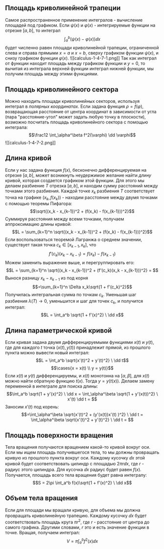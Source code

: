 ## Площадь криволинейной трапеции
Самое распространенное применение интегралов - вычисление площадей под графиком.
Если $\psi(x)$ и $\varphi(x)$ - интегрируемые функции на отрезке $[a,b]$, то интеграл
$$\int_a^b (\psi(x) - \varphi(x)) \dd x$$
будет численно равен площади криволинейной трапеции, ограниченной слева и справа прямыми $x=a$ и $x=b$, сверху графиком функции $\psi(x)$, и снизу графиком функции $\varphi(x)$.
![[calculus-1-4-7-1.png]]
Так как интеграл от функции находит площадь между графиком функции и $y=0$, то вычитая из интеграла верхней функции интеграл нижней функции, мы получим площадь между этими функциями.

## Площадь криволинейного сектора
Можно находить площади криволинейных секторов, используя интеграл в *полярных координатах*.
Если задана функция $\rho = f(\varphi)$, возвращающая расстояние от центра координат в зависимости от угла (пара "расстояние-угол" может задать любую точку в плоскости), возможно посчитать площадь криволинейного сектора с помощью интеграла:
$$\frac12 \int_\alpha^\beta f^2(\varphi) \dd \varphi$$
![[calculus-1-4-7-2.png]]
## Длина кривой
Если у нас задана функция $f(x)$, бесконечно дифференцируемая на отрезке $[a,b]$, может возникнуть неудержимое желание найти *длину* кривой, которая создается графиком этой функции. 
Для этого мы делаем разбиение $T$ отрезка $[a,b]$, и находим сумму расстояний между точками этого разбиения. Каждой точке $x_k$ разбиения $T$ соответствует точка на графике $(x_k, f(x_k))$ - находим расстояние между двумя точками с помощью теоремы Пифагора:
$$\sqrt{(x_k - x_{k-1})^2 + (f(x_k) - f(x_{k-1}))^2}$$
Суммируя расстояния между всеми точками, получаем аппроксимацию длины кривой:
$$L = \sum_{k=1}^n \sqrt{(x_k - x_{k-1})^2 + (f(x_k) - f(x_{k-1}))^2}$$
Если воспользоваться теоремой Лагранжа о среднем значении, существует такая точка $c_k \in [x_{k-1}, x_k]$, что
$$f'(c_k)(x_k - x_{k-1}) = f(x_k) - f(x_{k-1})$$
Можем заменить выражение выше, и перегруппировать его:
$$L = \sum_{k=1}^n \sqrt{(x_k - x_{k-1})^2 + (f'(c_k)(x_k - x_{k-1}))^2} = $$
Вынося разницу $x_k - x_{k-1}$ из под корня
$$=\sum_{k=1}^n \Delta x_k\sqrt{1 + f'(c_k)^2}$$
Получилась интегральная сумма по точкам $c_k$. Уменьшая шаг разбиения $\lambda(T) \rightarrow 0$, уменьшится и шаг для точек $c_k$, и получится интеграл:
$$L = \int_a^b \sqrt{1 + f'(x)^2} \ \dd x$$
## Длина параметрической кривой
Если кривая задана двумя дифференцируемыми функциями $x(t)$ и $y(t)$, где для каждого $t$ точка $(x(t), y(t))$ принадлежит прямой, из прошлого пункта можно вывести новый интеграл:
$$L = \int_a^b \sqrt{x'(t)^2 + y'(t)^2} \ \dd t$$
$$\cases{x = x(t) \\ y = y(t)}$$
Если $x(t)$ и $y(t)$ дифференцируемы, и $x(t)$ монотонна на $[\alpha, \beta]$, для $x(t)$ можно найти обратную функцию $t(x)$. Тогда $y = y(t(x))$. Делаем замену переменной в интеграле для поиска длины:
$$\int_a^b \sqrt{1 + y'(x)^2} \ \dd x = \int_\alpha^\beta \sqrt{1 + y'(x(t))^2} \ x'(t) \dd t = $$
Заносим $x'(t)$ под корень:
$$=\int_\alpha^\beta \sqrt{x'(t)^2 + (y'(x(t))x'(t) )^2} \ \dd t = \int_\alpha^\beta \sqrt{x'(t)^2 + y'(t)^2} \ \dd t = $$
## Площадь поверхности вращения
Тела вращения получаются вращением какой-то кривой вокруг оси. Если мы ищем площадь получившегося тела, то мы должны провращать кривую из прошлого пункта вокруг оси. Каждому кусочку $\dd x$ этой кривой будет соответствовать цилиндр с площадью $2\pi r \dd x$, где $r$ - радиус этого цилиндра. Для кусочка $\dd x$ радиус будет равен $f(x)$. Получается, площадь всего тела вращения будет равна интегралу:
$$S = 2\pi \int_a^b f(x)\sqrt{1 + f'(x)^2} \ \dd x$$
## Объем тела вращения
Если для площади мы вращали кривую, для объема мы должна провращать криволинейную трапецию. Каждому кусочку $\dd x$ будет соответствовать площадь круга $\pi r^2$, где $r$ - расстояние от центра до самого графика. Другими словами, $r$ это и есть значение функции в точке. Вращая, получаем интеграл:
$$V = \pi \int_a^b f^2(x) \dd x$$
